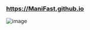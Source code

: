 ### https://ManiFast.github.io

![image](https://github.com/ManiFast/ManiFast.github.io/assets/62830326/29f97653-102e-426c-9f36-1df40007d685)

